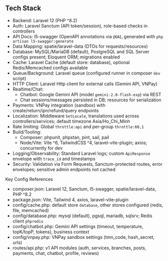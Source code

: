 ## Tech Stack

- Backend: Laravel 12 (PHP ^8.2)
- Auth: Laravel Sanctum (API token/session), role-based checks in controllers
- API Docs: l5-swagger (OpenAPI annotations via `@OA`), generated with `php artisan l5-swagger:generate`
- Data Mapping: spatie/laravel-data (DTOs for requests/resources)
- Database: MySQL/MariaDB (default), PostgreSQL and SQL Server configs present; Eloquent ORM; migrations enabled
- Cache: Laravel Cache (default store: database), optional Redis/Memcached configs available
- Queue/Background: Laravel queue (configured runner in composer `dev` script)
- HTTP Client: Laravel Http client for external calls (Gemini API, VNPay)
- Realtime/Chat:
  - Chatbot: Google Gemini API (model `gemini-2.0-flash-exp`) via REST
  - Chat sessions/messages persisted in DB; resources for serialization
- Payments: VNPay integration (sandbox) with create/return/ipn/refund/query endpoints
- Localization: Middleware `SetLocale`, translations used across controllers/services; default timezone Asia/Ho_Chi_Minh
- Rate limiting: Global `throttle:api` and per-group `throttle:60,1`
- Build/Tooling:
  - Composer: phpunit, phpstan, pint, sail, pail
  - Node/Vite: Vite ^6, TailwindCSS ^4, laravel-vite-plugin; axios; concurrently for dev
- Logging/Observability: Standard Laravel logs; custom `ApiResponse` envelope with `trace_id` and timestamps
- Security: Validation via Form Requests, Sanctum-protected routes, error envelopes; sensitive admin endpoints not cached

Key Config References
- composer.json: Laravel 12, Sanctum, l5-swagger, spatie/laravel-data, PHP ^8.2
- package.json: Vite, Tailwind 4, axios, laravel-vite-plugin
- config/cache.php: default store `database`, other stores configured (redis, file, memcached)
- config/database.php: mysql (default), pgsql, mariadb, sqlsrv; Redis client `phpredis`
- config/chatbot.php: Gemini API settings (timeout, temperature, topK/topP, tokens), business context
- config/vnpay.php: VNPay sandbox settings (tmn_code, hash_secret, urls)
- routes/api.php: v1 API modules (auth, services, branches, posts, payments, chat, chatbot, profile, reviews)
